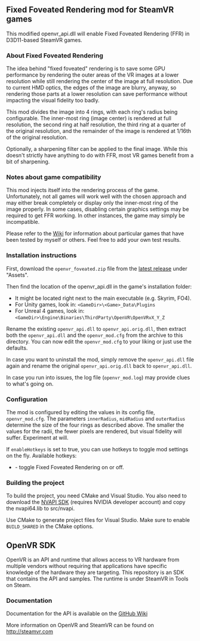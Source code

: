 Fixed Foveated Rendering mod for SteamVR games
---

This modified openvr_api.dll will enable Fixed Foveated Rendering (FFR) in D3D11-based
SteamVR games.

### About Fixed Foveated Rendering

The idea behind "fixed foveated" rendering is to save some GPU performance by rendering the
outer areas of the VR images at a lower resolution while still rendering the center of the image
at full resolution. Due to current HMD optics, the edges of the image are blurry, anyway, so
rendering those parts at a lower resolution can save performance without impacting the visual
fidelity too badly.

This mod divides the image into 4 rings, with each ring's radius being configurable.
The inner-most ring (image center) is rendered at full resolution, the second ring at half
resolution, the third ring at a quarter of the original resolution, and the remainder of the
image is rendered at 1/16th of the original resolution.

Optionally, a sharpening filter can be applied to the final image. While this doesn't strictly
have anything to do with FFR, most VR games benefit from a bit of sharpening.

### Notes about game compatibility

This mod injects itself into the rendering process of the game. Unfortunately, not all games
will work well with the chosen approach and may either break completely or display only the
inner-most ring of the image properly. In some cases, disabling certain graphics settings may
be required to get FFR working. In other instances, the game may simply be incompatible.

Please refer to the [Wiki](https://github.com/fholger/openvr_foveated/wiki) for information
about particular games that have been tested by myself or others. Feel free to add your own
test results.

### Installation instructions

First, download the `openvr_foveated.zip` file from the [latest release](https://github.com/fholger/openvr_foveated/releases/latest) under "Assets".

Then find the location of the openvr_api.dll in the game's installation
folder: 
- It might be located right next to the main executable (e.g. Skyrim, FO4).
- For Unity games, look in: `<GameDir>\<Game>_Data\Plugins`
- For Unreal 4 games, look in: `<GameDir>\Engine\Binaries\ThirdParty\OpenVR\OpenVRvX_Y_Z`

Rename the existing `openvr_api.dll` to `openvr_api.orig.dll`, then extract both
the `openvr_api.dll` and the `openvr_mod.cfg` from the archive to this directory.
You can now edit the `openvr_mod.cfg` to your liking or just use the defaults.

In case you want to uninstall the mod, simply remove the `openvr_api.dll` file again
and rename the original `openvr_api.orig.dll` back to `openvr_api.dll`.

In case you run into issues, the log file (`openvr_mod.log`) may provide clues to
what's going on.

### Configuration

The mod is configured by editing the values in its config file, `openvr_mod.cfg`. The
parameters `innerRadius`, `midRadius` and `outerRadius` determine the size of the four
rings as described above. The smaller the values for the radii, the fewer pixels are rendered,
but visual fidelity will suffer. Experiment at will.

If `enableHotkeys` is set to true, you can use hotkeys to toggle mod settings on the fly.
Available hotkeys:

* <F1> - toggle Fixed Foveated Rendering on or off.

### Building the project

To build the project, you need CMake and Visual Studio. You also need to download the
[NVAPI SDK](https://developer.nvidia.com/nvapi) (requires NVIDIA developer account)
and copy the nvapi64.lib to src/nvapi.

Use CMake to generate project files for Visual Studio. Make sure to enable
`BUILD_SHARED` in the CMake options.


OpenVR SDK
---

OpenVR is an API and runtime that allows access to VR hardware from multiple 
vendors without requiring that applications have specific knowledge of the 
hardware they are targeting. This repository is an SDK that contains the API 
and samples. The runtime is under SteamVR in Tools on Steam. 

### Documentation

Documentation for the API is available on the [GitHub Wiki](https://github.com/ValveSoftware/openvr/wiki/API-Documentation)

More information on OpenVR and SteamVR can be found on http://steamvr.com
